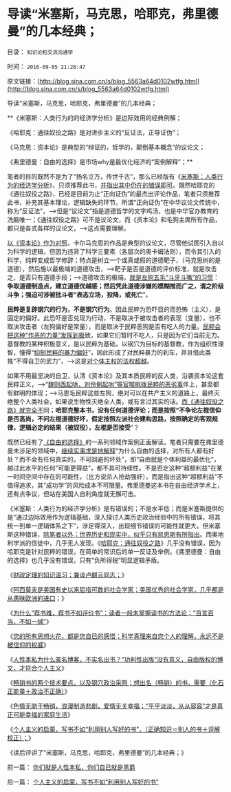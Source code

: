 # 导读“米塞斯，马克思，哈耶克，弗里德曼”的几本经典；

目录： `知识论和交流沟通学` 

时间： `2016-09-05 21:28:47` 

原文链接：[http://blog.sina.com.cn/s/blog_5563a64d0102wtfg.html](http://blog.sina.com.cn/s/blog_5563a64d0102wtfg.html)

导读“米塞斯，马克思，哈耶克，弗里德曼”的几本经典；

**《米塞斯：人类行为的的经济学分析》是边际效用的经典例解；

《哈耶克：通往奴役之路》是对进步主义的“反证法，正导证伪”；

《马克思：资本论》是典型的“辩证的，哲学的，颠倒基本概念”的议论文；

《弗里德曼：自由的选择》是市场why是最优化经济的“案例解释”；**

笔者的目的既然不是为了“扬名立万，传世千古”，那么已经版有《[米塞斯：人类行为的经济学分析](../../../2011/1/27/米塞斯《人类行为的经济学分析》的分析.md)》，只须推荐此书，[并指出其中仍在的错误即可](../../../2012/11/7/米塞斯的错误，罗斯巴德的错误，金本位思想的错误.md)。既然哈耶克的《通往奴役之路》，已经是目前为止“正向证伪”的最杰出评论作品，笔者只须推荐此书，补充其基本理论，逻辑缺失的环节。所谓“正向证伪”在中华议论文传统中，称为“反证法”，——>但是“议论文”指是道德哲学的文字鸡汤，也是中华官办教育的洗脑唯一；《通往奴役之路》可不是议论文，而《资本论》和毛狗主席所有作品，都只是各式各样的议论文，——>这点需要理解。

[以《资本论》作为对照](../../../2012/10/25/增加个体为前提，《资本论》就接近正确.md)，卡尔马克思的作品是典型的议论文，尽管他试图引入自以为科学的逻辑，但因为违背了科学三要素（各层次的奥卡姆法则），而令其引入的科学，纯粹变成哲学修辞；特点是树立一个或真或假的道德靶子，（马克思树的是道德），然后施以最极端的道德攻击，——>靶子是否是道德的评价标准，就是攻击之，是否只有道德手段；——>道德攻击的极端，[就是左狗五毛“斗牙斗嘴”的习惯](../../../2014/4/20/外国文化的眼中，中国文化断言棒喝和谦虚的虚伪.md)：**争取道德制造点，建立道德优越感；然后凭此道德涉嫌的模糊推而广之，谓之阶级斗争；强迫可涉被批斗者“表态立场，投降，或死亡**”。

**民粹是复辟钢穴的行为，不是钢穴行为**。因此民粹为恐吓目的而恐怖（主义），是固定的偏好。此恐吓是否兑现为行动，不是取决于被攻击者的表现（变量），也不取决攻击者（左狗偏好是常量），而是取决于民粹恶狗是否有吃人的力量。[民粹会把这种“作恶的力量”发挥到极](../../../2013/6/19/穷人不等于是好人,道德谴责民粹无效.md)致，如果它们暂时不吃人，只是因为它们当前无力。基督教的某种积极意义，是以民粹为基础，以钢穴为目标的基督教，作为组织性理智，懂得“[抑制民粹的暴力偏好](../../../2013/4/13/圣徒战术的“非暴力”与残酷的宗教战争的逻辑关联；.md)”，因此形成了对民粹暴力的刹车，并且借此类推“不得自卫的武力”，——>这是[对个体主权的法权超越](../../../2016/8/20/“微小钢穴，巨大势力范围”的梵蒂冈和基督教；.md)。

如果不用最坚决的自卫，认清《资本论》及其本质民粹的反人类，沿袭资本论这套民粹正义，——>“[魏则西起哄，刘伶俐起哄”等官喉挑拨民粹的恶劣事](../../../2016/6/20/“民粹起哄魏则西”的基本事实认定：比招远邪教杀人事件，更邪恶吗？.md)件上，甚至都有鲜明的体现；——>马恩毛民粹这些左狗，绝对可以在共产主义的道路上，最终灭绝整个人类社会，如果说生物性灭绝全人类，或有言过其实的话。[而《通往奴役之路》就完全不](../../../2013/6/4/《通往奴役之路》是“敌对意识形态”“意图颠覆”？.md)同；**哈耶克整本书，没有任何道德评论；而是按照“不争论左棍信仰是否高尚，不问左棍道德好坏，假定按照左派社会建构思路，按照确定的客观规律，逻辑必定的结果（被奴役），左棍是否接受**”？

既然已经有了[《自由的选择》](../../../2010/1/25/弗里德曼和哈耶克批判的是中国的右派.md)的一系列领域作案例正面解读，笔者只需要在弗里德曼未涉足的领域中，[继续实事求是地解释](../../../2011/7/16/自由的选择，法治的规范，专制的监管.md)“为什么自由的选择，对所有人都有好处？而不会有任何真实的，不可回避的坏处”，即“自由就是个体利益的最优化”，越过此水平的任何“可能更得益”，都不具可持续性。不是否定这种“超额利益”在某一时间空间中存在的可能性，（比方说杀人抢劫强奸），而是指出这种“超额利益”不值得追求，其“成功学”的风险成本不可限量。弗里德曼这本书在自由经济学术上，还有点争议，但站在美国人自利角度就无懈可击。

《米塞斯：人类行为的经济学分析》是有错误的；不是水平低；而是米塞斯提供的是“通过边际效用作为逻辑基础，深入探讨人类历史政治经验中的所有错误，将其统一到单一逻辑体系之下”，涉足得深入，出现细节错误的可能性就更大。但米塞斯这种错误，[除笔者以外；世界历史和现实中，似乎只有凯恩斯有所指出](../../../2011/1/27/“发现”了奥地利学派和米塞斯及哈耶克.md)。而奥地利学派的信徒中，几乎无人发现。《[哈耶克：通往奴役之路](../../../2009/7/18/左派乌托邦理想重温着哈耶克走向劳役之路.md)》几乎没有错误，因为哈耶克是针对民粹的错误，在简单的常识后的单一反证及举例。《弗里德曼：自由的选择》也几乎没有错误，只有“负所得税”明显逻辑矛盾。

《[财政定理的知识温习；兼谈卢麒元同志；](../../../2016/8/30/财政定理的知识温习；兼谈卢麒元同志；.md)》

《[阿西莫夫是美国有史以来屈指可数的社会学家；美国优秀的社会学家，几乎都是从愚昧欧洲的进口](../../../2016/8/31/美国的社会学是全世界最落后，阿西莫夫是屈指可数的美籍社会学家.md)；》

《[为什么“荐书难，荐书不如评价书”：读者一般未掌握读书的方法论；“百言百当，不如一缄”](../../../2016/8/31/“荐书难，荐书不如评讲书”，对故意不懂者“百言百当，不如一缄”.md)》

《[您的所有思想火花，都是您自已的感悟；科学真理来自您个人的理解，永远不是被信仰的权威](../../../2016/9/1/大学无书！您的所有思想火花，都是您自已的感悟；.md)》

《[人性本私为什么匿名博客，不实名出书？“功利性出版”没有意义，自由版权的博文，才符合个人主义](../../../2016/9/1/人性本私为什么匿名博客，不实名出书？.md)》

《[畅销书的两个技术要点，以及钢穴政治采购；想出名（畅销）的书，需要（化石正能量＋政治不正确）](../../../2016/9/2/畅销书的两个技术要点，以及钢穴政治采购；.md)》

《[色情无助于畅销，浪漫制造悲剧，爱情无关幸福；“平平淡淡，从从容容”才是真正可能幸福的家庭生活](../../../2016/9/3/浪漫是让自已不能幸福的意淫，爱情是让家族痛苦的浪漫.md)》

《[个人主义的启蒙，写书不如“利用别人写好的书”，（正确知识＝别人的书＋评解校正）；](../../../2016/9/4/个人主义的启蒙，写书不如“利用别人写好的书”.md)》

《读后评讲了“米塞斯，马克思，哈耶克，弗里德曼”的几本经典；》

前一篇： [你们就是人性本私，你们自已就是黑爵](../../../2016/9/9/你们就是人性本私，你们自已就是黑爵.md)

后一篇： [个人主义的启蒙，写书不如“利用别人写好的书”](../../../2016/9/4/个人主义的启蒙，写书不如“利用别人写好的书”.md)

